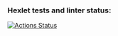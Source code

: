 ### Hexlet tests and linter status:
[![Actions Status](https://github.com/ram-alb/python-project-83/workflows/hexlet-check/badge.svg)](https://github.com/ram-alb/python-project-83/actions)